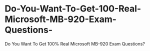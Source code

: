 # Do-You-Want-To-Get-100-Real-Microsoft-MB-920-Exam-Questions-
Do You Want To Get 100% Real Microsoft MB-920 Exam Questions?
